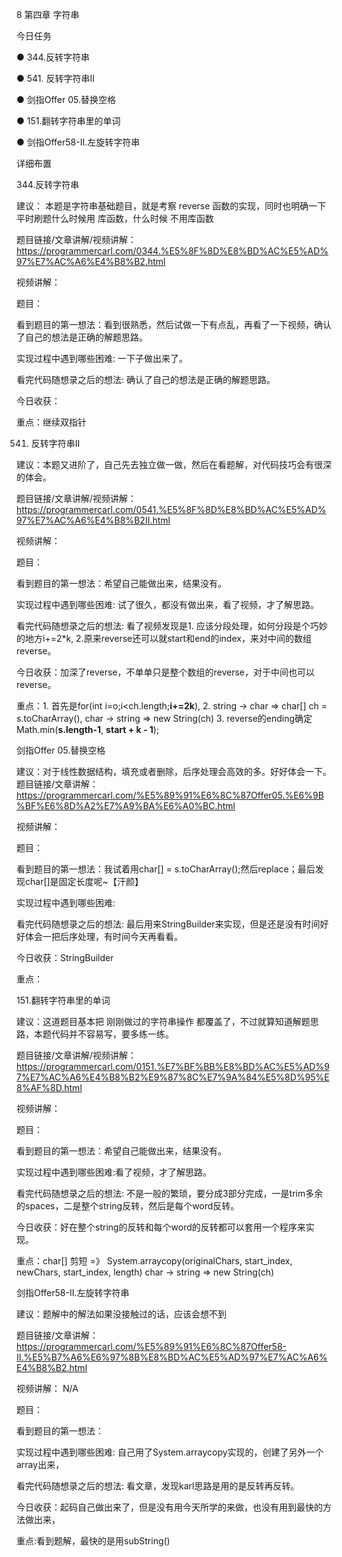 8 第四章 字符串

 今日任务 

● 344.反转字符串

● 541. 反转字符串II

● 剑指Offer 05.替换空格

● 151.翻转字符串里的单词

● 剑指Offer58-II.左旋转字符串


 详细布置 

 344.反转字符串 

建议： 本题是字符串基础题目，就是考察 reverse 函数的实现，同时也明确一下 平时刷题什么时候用 库函数，什么时候 不用库函数 

题目链接/文章讲解/视频讲解：https://programmercarl.com/0344.%E5%8F%8D%E8%BD%AC%E5%AD%97%E7%AC%A6%E4%B8%B2.html  


视频讲解： 

题目：

看到题目的第一想法：看到很熟悉，然后试做一下有点乱，再看了一下视频，确认了自己的想法是正确的解题思路。

实现过程中遇到哪些困难: 一下子做出来了。

看完代码随想录之后的想法: 确认了自己的想法是正确的解题思路。

今日收获：

重点：继续双指针

 541. 反转字符串II

建议：本题又进阶了，自己先去独立做一做，然后在看题解，对代码技巧会有很深的体会。 

题目链接/文章讲解/视频讲解：https://programmercarl.com/0541.%E5%8F%8D%E8%BD%AC%E5%AD%97%E7%AC%A6%E4%B8%B2II.html  


视频讲解： 

题目：

看到题目的第一想法：希望自己能做出来，结果没有。

实现过程中遇到哪些困难: 试了很久，都没有做出来，看了视频，才了解思路。

看完代码随想录之后的想法: 看了视频发现是1. 应该分段处理，如何分段是个巧妙的地方i+=2*k, 2.原来reverse还可以就start和end的index，来对中间的数组reverse。

今日收获：加深了reverse，不单单只是整个数组的reverse，对于中间也可以reverse。

重点：1. 首先是for(int i=o;i<ch.length;**i+=2k**), 
2. string -> char => char[] ch = s.toCharArray(), char -> string => new String(ch)
3. reverse的ending确定Math.min(**s.length-1**, **start + k - 1**);


 剑指Offer 05.替换空格 

建议：对于线性数据结构，填充或者删除，后序处理会高效的多。好好体会一下。
题目链接/文章讲解：https://programmercarl.com/%E5%89%91%E6%8C%87Offer05.%E6%9B%BF%E6%8D%A2%E7%A9%BA%E6%A0%BC.html  


视频讲解： 

题目：

看到题目的第一想法：我试着用char[] = s.toCharArray();然后replace；最后发现char[]是固定长度呢~【汗颜】

实现过程中遇到哪些困难: 

看完代码随想录之后的想法: 最后用来StringBuilder来实现，但是还是没有时间好好体会一把后序处理，有时间今天再看看。

今日收获：StringBuilder

重点：


 151.翻转字符串里的单词 

建议：这道题目基本把 刚刚做过的字符串操作 都覆盖了，不过就算知道解题思路，本题代码并不容易写，要多练一练。 

题目链接/文章讲解/视频讲解：https://programmercarl.com/0151.%E7%BF%BB%E8%BD%AC%E5%AD%97%E7%AC%A6%E4%B8%B2%E9%87%8C%E7%9A%84%E5%8D%95%E8%AF%8D.html 

视频讲解： 

题目：

看到题目的第一想法：希望自己能做出来，结果没有。

实现过程中遇到哪些困难:看了视频，才了解思路。

看完代码随想录之后的想法: 不是一般的繁琐，要分成3部分完成，一是trim多余的spaces，二是整个string反转，然后是每个word反转。

今日收获：好在整个string的反转和每个word的反转都可以套用一个程序来实现。

重点：char[] 剪短 =》 System.arraycopy(originalChars, start_index, newChars, start_index, length)
char -> string => new String(ch)

 剑指Offer58-II.左旋转字符串 

建议：题解中的解法如果没接触过的话，应该会想不到

题目链接/文章讲解：https://programmercarl.com/%E5%89%91%E6%8C%87Offer58-II.%E5%B7%A6%E6%97%8B%E8%BD%AC%E5%AD%97%E7%AC%A6%E4%B8%B2.html  


视频讲解： N/A

题目：

看到题目的第一想法：

实现过程中遇到哪些困难: 自己用了System.arraycopy实现的，创建了另外一个array出来，

看完代码随想录之后的想法: 看文章，发现karl思路是用的是反转再反转。

今日收获：起码自己做出来了，但是没有用今天所学的来做，也没有用到最快的方法做出来，

重点:看到题解，最快的是用subString()
